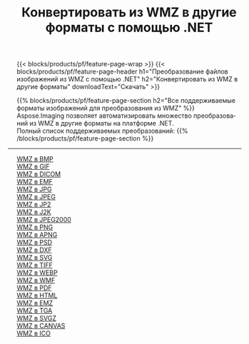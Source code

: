﻿---
title: Конвертировать из WMZ в другие форматы с помощью .NET 
weight: 3920
url: /ru/net/conversion/from/wmz 
lang: ru
langdirlevel: 2
locales: zh-hans,ja,it,ru,de,es,fr,nl,id,lt,pl,pt,vi,tr,ko,zh-hant,ar,hi,th,sv,cs,uk,he
description: Используя Aspose.Imaging, вы можете легко конвертировать из WMZ в другие форматы.
---

{{< blocks/products/pf/feature-page-wrap >}}
{{< blocks/products/pf/feature-page-header h1="Преобразование файлов изображений из WMZ с помощью .NET" h2="Конвертировать из WMZ в другие форматы" downloadText="Скачать" >}}


{{% blocks/products/pf/feature-page-section  h2="Все поддерживаемые форматы изображений для преобразования из WMZ" %}}
Aspose.Imaging позволяет автоматизировать множество преобразований из WMZ в другие форматы на платформе .NET.
<br/>
Полный список поддерживаемых преобразований:
{{% /blocks/products/pf/feature-page-section %}}
<div class="container-fluid productfamilypage bg-gray">
    <div class="convertypes bg-gray agp-content section">
        <div class="container">
		<hr style="margin-left:-20px;"/>
		<div class="row other-converters">
		    <div class='col-md-2 other-converter remove-lp remove-rp'><a href="/imaging/ru/net/conversion/wmz-to-bmp" >WMZ в BMP</a></div><div class='col-md-2 other-converter remove-lp remove-rp'><a href="/imaging/ru/net/conversion/wmz-to-gif" >WMZ в GIF</a></div><div class='col-md-2 other-converter remove-lp remove-rp'><a href="/imaging/ru/net/conversion/wmz-to-dicom" >WMZ в DICOM</a></div><div class='col-md-2 other-converter remove-lp remove-rp'><a href="/imaging/ru/net/conversion/wmz-to-emf" >WMZ в EMF</a></div><div class='col-md-2 other-converter remove-lp remove-rp'><a href="/imaging/ru/net/conversion/wmz-to-jpg" >WMZ в JPG</a></div><div class='col-md-2 other-converter remove-lp remove-rp'><a href="/imaging/ru/net/conversion/wmz-to-jpeg" >WMZ в JPEG</a></div><div class='col-md-2 other-converter remove-lp remove-rp'><a href="/imaging/ru/net/conversion/wmz-to-jp2" >WMZ в JP2</a></div><div class='col-md-2 other-converter remove-lp remove-rp'><a href="/imaging/ru/net/conversion/wmz-to-j2k" >WMZ в J2K</a></div><div class='col-md-2 other-converter remove-lp remove-rp'><a href="/imaging/ru/net/conversion/wmz-to-jpeg2000" >WMZ в JPEG2000</a></div><div class='col-md-2 other-converter remove-lp remove-rp'><a href="/imaging/ru/net/conversion/wmz-to-png" >WMZ в PNG</a></div><div class='col-md-2 other-converter remove-lp remove-rp'><a href="/imaging/ru/net/conversion/wmz-to-apng" >WMZ в APNG</a></div><div class='col-md-2 other-converter remove-lp remove-rp'><a href="/imaging/ru/net/conversion/wmz-to-psd" >WMZ в PSD</a></div><div class='col-md-2 other-converter remove-lp remove-rp'><a href="/imaging/ru/net/conversion/wmz-to-dxf" >WMZ в DXF</a></div><div class='col-md-2 other-converter remove-lp remove-rp'><a href="/imaging/ru/net/conversion/wmz-to-svg" >WMZ в SVG</a></div><div class='col-md-2 other-converter remove-lp remove-rp'><a href="/imaging/ru/net/conversion/wmz-to-tiff" >WMZ в TIFF</a></div><div class='col-md-2 other-converter remove-lp remove-rp'><a href="/imaging/ru/net/conversion/wmz-to-webp" >WMZ в WEBP</a></div><div class='col-md-2 other-converter remove-lp remove-rp'><a href="/imaging/ru/net/conversion/wmz-to-wmf" >WMZ в WMF</a></div><div class='col-md-2 other-converter remove-lp remove-rp'><a href="/imaging/ru/net/conversion/wmz-to-pdf" >WMZ в PDF</a></div><div class='col-md-2 other-converter remove-lp remove-rp'><a href="/imaging/ru/net/conversion/wmz-to-html" >WMZ в HTML</a></div><div class='col-md-2 other-converter remove-lp remove-rp'><a href="/imaging/ru/net/conversion/wmz-to-emz" >WMZ в EMZ</a></div><div class='col-md-2 other-converter remove-lp remove-rp'><a href="/imaging/ru/net/conversion/wmz-to-tga" >WMZ в TGA</a></div><div class='col-md-2 other-converter remove-lp remove-rp'><a href="/imaging/ru/net/conversion/wmz-to-svgz" >WMZ в SVGZ</a></div><div class='col-md-2 other-converter remove-lp remove-rp'><a href="/imaging/ru/net/conversion/wmz-to-canvas" >WMZ в CANVAS</a></div><div class='col-md-2 other-converter remove-lp remove-rp'><a href="/imaging/ru/net/conversion/wmz-to-ico" >WMZ в ICO</a></div>
                </div>
        </div>
    </div>
</div>
<br/>

